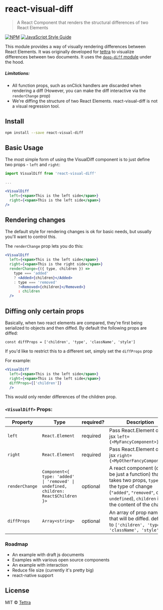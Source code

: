 # react-visual-diff

> A React Component that renders the structural differences of two React Elements

[![NPM](https://img.shields.io/npm/v/react-visual-diff.svg)](https://www.npmjs.com/package/react-visual-diff) [![JavaScript Style Guide](https://img.shields.io/badge/code_style-standard-brightgreen.svg)](https://standardjs.com)

This module provides a way of visually rendering differences between React Elements. It was originally developed for [tettra](http://tettra.co/) to visualize differences between two documents. It uses the [`deep-diff` module](https://www.npmjs.com/package/deep-diff) under the hood.

##### Limitations:
- All function props, such as onClick handlers are discarded when rendering a diff (However, you can make the diff interactive via the `renderChange` prop)
- We're diffing the structure of two React Elements. react-visual-diff is not a visual regression tool.

## Install

```bash
npm install --save react-visual-diff
```

## Basic Usage

The most simple form of using the VisualDiff component is to just define two props - `left` and `right`:

```jsx
import VisualDiff from 'react-visual-diff'

...

<VisualDiff
  left={<span>This is the left side</span>}
  right={<span>This is the left side</span>}
/>
```

## Rendering changes

The default style for rendering changes is ok for basic needs, but usually you'll want to control this.

The `renderChange` prop lets you do this:


```jsx
<VisualDiff
  left={<span>This is the left side</span>}
  right={<span>This is the right side</span>}
  renderChange={({ type, children }) => 
    type === 'added'
    ? <Added>{children}</Added>
    : type === 'removed' 
      ?<Removed>{children}</Removed>}
      : children
  />
```

## Diffing only certain props

Basically, when two react elements are compared, they're first being serialized to objects and then diffed. By default the following props are diffed:

```
const diffProps = ['children', 'type', 'className', 'style']
```

If you'd like to restrict this to a different set, simply set the `diffProps` prop

For example:

```jsx
<VisualDiff
  left={<span>This is the left side</span>}
  right={<span>This is the left side</span>}
  diffProps={['children']}
  />
```

This would only render differences of the children prop.

### `<VisualDiff>` Props:

| Property | Type | required? | Description |
| - | - | - | - |
| `left` | `React.Element` | required | Pass React.Element or just jsx `left={<MyFancyComponent>}` |
| `right` | `React.Element` | required | Pass React.Element or just jsx `right={<MyOtherFancyComponent>}` |
| `renderChange` | `Component<{ type: 'added' \| 'removed' \| undefined, children: React$Children }>` | optional | A react component (can be just a function) that takes two props, `type` is the type of change (`"added"`, `"removed"`, or `undefined`), `children` is just the content of the change |
| `diffProps` | `Array<string>` | optional | An array of prop names that will be diffed. defaults to `['children', 'type', 'className', 'style']` |

### Roadmap

- An example with draft js documents
- Examples with various open source components
- An example with interaction
- Reduce file size (currently it's pretty big)
- react-native support

## License

MIT © [Tettra](https://github.com/tettra)
